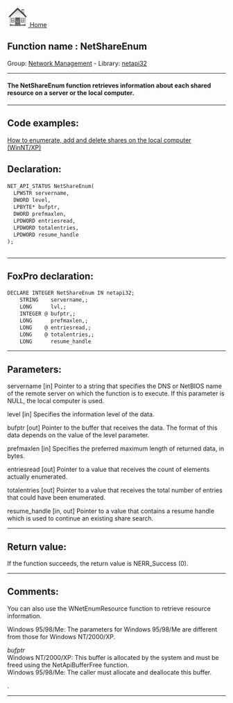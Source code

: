 [<img src="../../images/home.png"> Home ](https://github.com/VFPX/Win32API)  

## Function name : NetShareEnum
Group: [Network Management](../../functions_group.md#Network_Management)  -  Library: [netapi32](../../Libraries.md#netapi32)  
***  


#### The NetShareEnum function retrieves information about each shared resource on a server or the local computer.
***  


## Code examples:
[How to enumerate, add and delete shares on the local computer (WinNT/XP)](../../samples/sample_351.md)  

## Declaration:
```foxpro  
NET_API_STATUS NetShareEnum(
  LPWSTR servername,
  DWORD level,
  LPBYTE* bufptr,
  DWORD prefmaxlen,
  LPDWORD entriesread,
  LPDWORD totalentries,
  LPDWORD resume_handle
);
  
```  
***  


## FoxPro declaration:
```foxpro  
DECLARE INTEGER NetShareEnum IN netapi32;
	STRING    servername,;
	LONG      lvl,;
	INTEGER @ bufptr,;
	LONG      prefmaxlen,;
	LONG    @ entriesread,;
	LONG    @ totalentries,;
	LONG      resume_handle  
```  
***  


## Parameters:
servername 
[in] Pointer to a string that specifies the DNS or NetBIOS name of the remote server on which the function is to execute. If this parameter is NULL, the local computer is used. 

level 
[in] Specifies the information level of the data.

bufptr 
[out] Pointer to the buffer that receives the data. The format of this data depends on the value of the level parameter.

prefmaxlen 
[in] Specifies the preferred maximum length of returned data, in bytes.

entriesread 
[out] Pointer to a value that receives the count of elements actually enumerated. 

totalentries 
[out] Pointer to a value that receives the total number of entries that could have been enumerated. 

resume_handle 
[in, out] Pointer to a value that contains a resume handle which is used to continue an existing share search.  
***  


## Return value:
If the function succeeds, the return value is NERR_Success (0).  
***  


## Comments:
You can also use the WNetEnumResource function to retrieve resource information.  
  
Windows 95/98/Me:  The parameters for Windows 95/98/Me are different from those for Windows NT/2000/XP.  
  
<Em>bufptr</Em>  
Windows NT/2000/XP:  This buffer is allocated by the system and must be freed using the NetApiBufferFree function.  
Windows 95/98/Me:  The caller must allocate and deallocate this buffer.  
  
.  
  
***  

